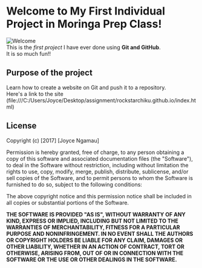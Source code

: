 # Welcome to My First Individual Project in Moringa Prep Class!  
![Welcome](https://encrypted-tbn3.gstatic.com/images?q=tbn:ANd9GcS2816NDfZqo6xeIUCoqcDccYtu7Sk0X8EGKFeW6PCSGkR9Nn978Q)  
This is the _first project_ I have ever done using **Git and GitHub**.  
It is so much fun!!  
## Purpose of the project
Learn how to create a website on Git and push it to a repository.  
Here's a link to the site (file:///C:/Users/Joyce/Desktop/assignment/rockstarchiku.github.io/index.html)

## License

Copyright (c) [2017] [Joyce Ngamau]

Permission is hereby granted, free of charge, to any person obtaining a copy
of this software and associated documentation files (the "Software"), to deal
in the Software without restriction, including without limitation the rights
to use, copy, modify, merge, publish, distribute, sublicense, and/or sell
copies of the Software, and to permit persons to whom the Software is
furnished to do so, subject to the following conditions:

The above copyright notice and this permission notice shall be included in all
copies or substantial portions of the Software.

**THE SOFTWARE IS PROVIDED "AS IS", WITHOUT WARRANTY OF ANY KIND, EXPRESS OR
IMPLIED, INCLUDING BUT NOT LIMITED TO THE WARRANTIES OF MERCHANTABILITY,
FITNESS FOR A PARTICULAR PURPOSE AND NONINFRINGEMENT. IN NO EVENT SHALL THE
AUTHORS OR COPYRIGHT HOLDERS BE LIABLE FOR ANY CLAIM, DAMAGES OR OTHER
LIABILITY, WHETHER IN AN ACTION OF CONTRACT, TORT OR OTHERWISE, ARISING FROM,
OUT OF OR IN CONNECTION WITH THE SOFTWARE OR THE USE OR OTHER DEALINGS IN THE
SOFTWARE.**
